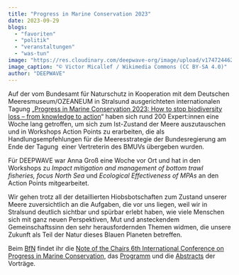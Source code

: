 ```yaml
---
title: "Progress in Marine Conservation 2023"
date: 2023-09-29
blogs: 
  - "favoriten"
  - "politik"
  - "veranstaltungen"
  - "was-tun"
image: "https://res.cloudinary.com/deepwave-org/image/upload/v1747244623/deepwave.org/dd.jpg"
image_caption: "© Victor Micallef / Wikimedia Commons (CC BY-SA 4.0)"
author: "DEEPWAVE"
---
```


Auf der vom Bundesamt für Naturschutz in Kooperation mit dem Deutschen Meeresmuseum/OZEANEUM in Stralsund ausgerichteten internationalen Tagung „[Progress in Marine Conservation 2023: How to stop biodiversity loss – from knowledge to action](https://www.bfn.de/aktuelles/empfehlungen-fuer-effektiveren-schutz-mariner-biodiversitaet)“ haben sich rund 200 Expert:innen eine Woche lang getroffen, um sich zum Ist-Zustand der Meere auszutauschen und in Workshops Action Points zu erarbeiten, die als Handlungsempfehlungen für die Meeresstrategie der Bundesregierung am Ende der Tagung  einer Vertreterin des BMUVs übergeben wurden.

Für DEEPWAVE war Anna Groß eine Woche vor Ort und hat in den Workshops zu _Impact mitigation and management of bottom trawl fisheries, focus North Sea_ und _Ecological Effectiveness of MPAs_ an den Action Points mitgearbeitet.

Wir gehen trotz all der detaillierten Hiobsbotschaften zum Zustand unserer Meere zuversichtlich an die Aufgaben, die vor uns liegen, weil wir in Stralsund deutlich sichtbar und spürbar erlebt haben, wie viele Menschen sich mit ganz neuen Perspektiven, Mut und ansteckendem Gemeinschaftssinn den sehr herausfordernden Themen widmen, die unsere Zukunft als Teil der Natur dieses Blauen Planeten betreffen.

Beim [BfN](https://www.bfn.de/) findet ihr die [Note of the Chairs 6th International Conference on Progress in Marine Conservation](https://www.bfn.de/sites/default/files/2023-09/Note-of-the-Chairs-final-accessible.pdf), das [Programm](https://www.bfn.de/sites/default/files/2023-09/PMC_Programme_2023-09-13-final-accessible.pdf) und die [Abstracts](https://www.bfn.de/sites/default/files/2023-09/PMC-Abstracts-2023-09-14-Final.pdf "PMC-Abstracts-2023-09-14-Final.pdf") der Vorträge.
